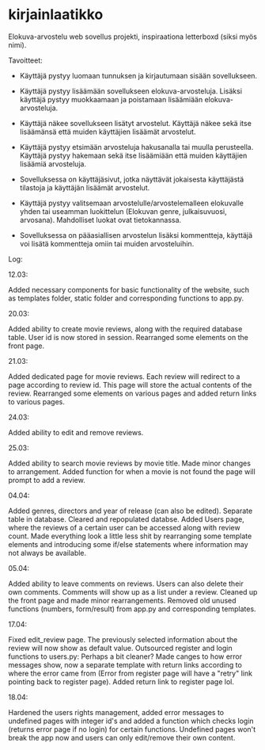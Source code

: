 # kirjainlaatikko
Elokuva-arvostelu web sovellus projekti, inspiraationa letterboxd (siksi myös nimi). 

Tavoitteet:
* Käyttäjä pystyy luomaan tunnuksen ja kirjautumaan sisään sovellukseen.

* Käyttäjä pystyy lisäämään sovellukseen elokuva-arvosteluja. Lisäksi käyttäjä pystyy muokkaamaan ja poistamaan lisäämiään elokuva-arvosteluja.

* Käyttäjä näkee sovellukseen lisätyt arvostelut. Käyttäjä näkee sekä itse lisäämänsä että muiden käyttäjien lisäämät arvostelut.

* Käyttäjä pystyy etsimään arvosteluja hakusanalla tai muulla perusteella. Käyttäjä pystyy hakemaan sekä itse lisäämiään että muiden käyttäjien lisäämiä            arvosteluja.

* Sovelluksessa on käyttäjäsivut, jotka näyttävät jokaisesta käyttäjästä tilastoja ja käyttäjän lisäämät arvostelut.

* Käyttäjä pystyy valitsemaan arvostelulle/arvostelemalleen elokuvalle yhden tai useamman luokittelun (Elokuvan genre, julkaisuvuosi, arvosana). Mahdolliset luokat ovat tietokannassa.

* Sovelluksessa on pääasiallisen arvostelun lisäksi kommentteja, käyttäjä voi lisätä kommentteja omiin tai muiden arvosteluihin. 

Log:

12.03:

Added necessary components for basic functionality of the website, such as templates folder, static folder and corresponding functions to app.py. 


20.03:

Added ability to create movie reviews, along with the required database table. User id is now stored in session. Rearranged some elements on the front page. 

21.03:

Added dedicated page for movie reviews. Each review will redirect to a page according to review id. This page will store the actual contents of the review. Rearranged some elements on various pages and added return links to various pages. 

24.03:

Added ability to edit and remove reviews. 

25.03:

Added ability to search movie reviews by movie title. Made minor changes to arrangement. Added function for when a movie is not found the page will prompt to add a review. 

04.04:

Added genres, directors and year of release (can also be edited). Separate table in database. Cleared and repopulated databse. Added Users page, where the reviews of a certain user can be accessed along with review count. Made everything look a little less shit by rearranging some template elements and introducing some if/else statements where information may not always be available. 

05.04:

Added ability to leave comments on reviews. Users can also delete their own comments. Comments will show up as a list under a review. Cleaned up the front page and made minor rearrangements. Removed old unused functions (numbers, form/result) from app.py and corresponding templates. 

17.04:

Fixed edit_review page. The previously selected information about the review will now show as default value. Outsourced register and login functions to users.py: Perhaps a bit cleaner? Made canges to how error messages show, now a separate template with return links according to where the error came from (Error from register page will have a "retry" link pointing back to register page). Added return link to register page lol. 

18.04:

Hardened the users rights management, added error messages to undefined pages with integer id's and added a function which checks login (returns error page if no login) for certain functions. Undefined pages won't break the app now and users can only edit/remove their own content. 
